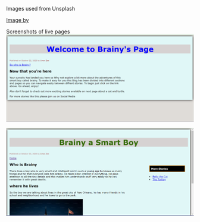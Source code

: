Images used from Unsplash

[Image by](https://plus.unsplash.com/premium_photo-1697730177015-f34abf8650a1?auto=format&fit=crop&q=80&w=500&ixlib=rb-4.0.3&ixid=M3wxMjA3fDB8MHxwaG90by1wYWdlfHx8fGVufDB8fHx8fA%3D%3D")


Screenshots of live pages
![Alt text](image.png)

![Alt text](image-1.png)